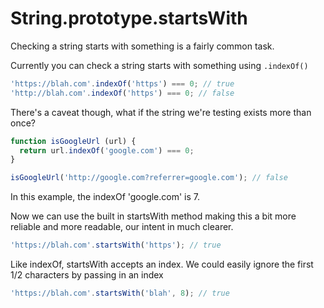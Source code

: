 # String.prototype.startsWith

Checking a string starts with something is a fairly common task.

Currently you can check a string starts with something using `.indexOf()`

```javascript
'https://blah.com'.indexOf('https') === 0; // true
'http://blah.com'.indexOf('https') === 0; // false
```

There's a caveat though, what if the string we're testing exists more than once?

```javascript
function isGoogleUrl (url) {
  return url.indexOf('google.com') === 0;
}

isGoogleUrl('http://google.com?referrer=google.com'); // false
```

In this example, the indexOf 'google.com' is 7.

Now we can use the built in startsWith method making this a bit more reliable and more readable, our intent in much clearer.

```javascript
'https://blah.com'.startsWith('https'); // true
```

Like indexOf, startsWith accepts an index. We could easily ignore the first 1/2 characters by passing in an index

```javascript
'https://blah.com'.startsWith('blah', 8); // true
```
